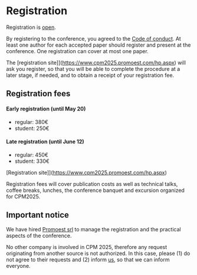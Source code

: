 # Registration

Registration is [open](https://www.cpm2025.promoest.com/hp.aspx).

By registering to the conference, you agreed to the [Code of conduct](https://cpm2025.pangenome.eu/CoC.pdf).
At least one author for each accepted paper should register and present at the conference.
One registration can cover at most one paper.

The [registration site]](https://www.cpm2025.promoest.com/hp.aspx) will ask you register, so that you will be able to
complete the procedure at a later stage, if needed, and to obtain a receipt of your registration fee.

## Registration fees

#### Early registration (until May 20)

*  regular: 380€
*  student: 250€

#### Late registration (until June 12)

*  regular: 450€
*  student: 330€

[Registration site]](https://www.cpm2025.promoest.com/hp.aspx)
    
Registration fees will cover publication costs as well as technical talks,
coffee breaks, lunches, the conference banquet and excursion
organized for CPM2025.

## Important notice

We have hired [Promoest srl](https://www.promoest.com/en/) to manage the registration and the practical aspects of the conference.

No other company is involved in CPM 2025, therefore any request originating from
another source is not authorized. In this case, please (1) do not agree to their 
requests and (2) inform [us](mailto:cpm2025@googlegroups.com), so that we can inform everyone.
